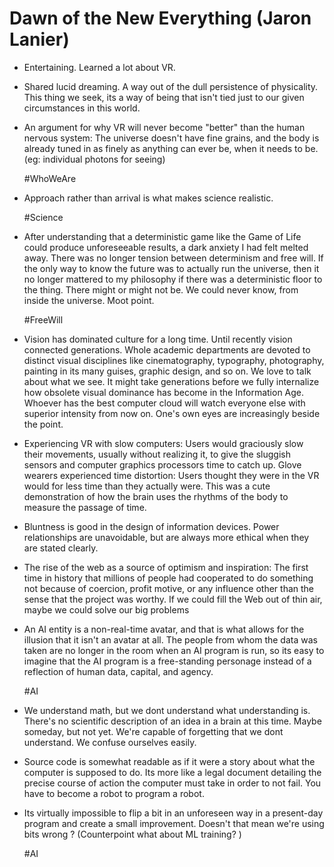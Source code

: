 # Dawn of the New Everything (Jaron Lanier)

- Entertaining. Learned a lot about VR.

- Shared lucid dreaming. A way out of the dull persistence of physicality. This thing we seek, its a way of being that isn't tied just to our given circumstances in this world.

- An argument for why VR will never become "better" than the human nervous system: The universe doesn't have fine grains, and the body is already tuned in as finely as anything can ever be, when it needs to be. (eg: individual photons for seeing)

  #WhoWeAre

- Approach rather than arrival is what makes science realistic.

  #Science

- After understanding that a deterministic game like the Game of Life could produce unforeseeable results, a dark anxiety I had felt melted away. There was no longer tension between determinism and free will. If the only way to know the future was to actually run the universe, then it no longer mattered to my philosophy if there was a deterministic floor to the thing. There might or might not be. We could never know, from inside the universe. Moot point.

  #FreeWill

- Vision has dominated culture for a long time. Until recently vision connected generations. Whole academic departments are devoted to distinct visual disciplines like cinematography, typography, photography, painting in its many guises, graphic design, and so on. We love to talk about what we see.  It might take generations before we fully internalize how obsolete visual dominance has become in the Information Age. Whoever has the best computer cloud will watch everyone else with superior intensity from now on. One's own eyes are increasingly beside the point.


- Experiencing VR with slow computers: Users would graciously slow their movements, usually without realizing it, to give the sluggish sensors and computer graphics processors time to catch up. Glove wearers experienced time distortion: Users thought they were in the VR would for less time than they actually were. This was a cute demonstration of how the brain uses the rhythms of the body to measure the passage of time.

- Bluntness is good in the design of information devices. Power relationships are unavoidable, but are always more ethical when they are stated clearly.

- The rise of the web as a source of optimism and inspiration: The first time in history that millions of people had cooperated to do something not because of coercion, profit motive, or any influence other than the sense that the project was worthy. If we could fill the Web out of thin air, maybe we could solve our big problems

- An AI entity is a non-real-time avatar, and that is what allows for the illusion that it isn't an avatar at all. The people from whom the data was taken are no longer in the room when an AI program is run, so its easy to imagine that the AI program is a free-standing personage instead of a reflection of human data, capital, and agency.

  #AI

- We understand math, but we dont understand what understanding is. There's no scientific description of an idea in a brain at this time. Maybe someday, but not yet. We're capable of forgetting that we dont understand. We confuse ourselves easily.

- Source code is somewhat readable as if it were a story about what the computer is supposed to do. Its more like a legal document detailing the precise course of action the computer must take in order to not fail. You have to become a robot to program a robot.

- Its virtually impossible to flip a bit in an unforeseen way in a present-day program and create a small improvement. Doesn't that mean we're using bits wrong ? (Counterpoint what about ML training? )

  #AI